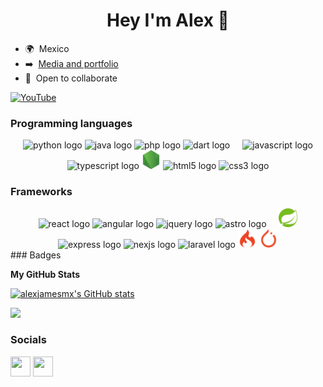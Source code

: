 <h1 align="center"> 
Hey I'm Alex 👾
</h1>

<div align="left">

* 🌍  Mexico
* ➡️  [Media and portfolio](https://alexjamesmx.dev/)
* 🤝  Open to collaborate   

</div>

[![YouTube](https://img.shields.io/badge/YouTube-Subscribe-red?style=for-the-badge&logo=youtube&logoColor=white)](https://www.youtube.com/channel/UCcoEuHR-gnDLqAgN4w27WOw)

### Programming languages

<div align="center">
  <img src="https://cdn.jsdelivr.net/gh/devicons/devicon/icons/python/python-original.svg" height="30" alt="python logo"  />
  <img src="https://cdn.jsdelivr.net/gh/devicons/devicon/icons/java/java-original.svg" height="30" alt="java logo"  />
  <img src="https://cdn.jsdelivr.net/gh/devicons/devicon/icons/php/php-original.svg" height="30" alt="php logo"  />
  <img src="https://cdn.jsdelivr.net/gh/devicons/devicon/icons/dart/dart-original.svg" height="30" alt="dart logo"  />

  <img width="12" />

  <img src="https://cdn.jsdelivr.net/gh/devicons/devicon/icons/javascript/javascript-original.svg" height="30" alt="javascript logo"  />
  <img src="https://cdn.jsdelivr.net/gh/devicons/devicon/icons/typescript/typescript-original.svg" height="30" alt="typescript logo"  />
  <img src="https://github.com/devicons/devicon/blob/master/icons/nodejs/nodejs-original.svg" height="30" alt="nodejs logo"  />
  <img src="https://cdn.jsdelivr.net/gh/devicons/devicon/icons/html5/html5-original.svg" height="30" alt="html5 logo"  />
  <img src="https://cdn.jsdelivr.net/gh/devicons/devicon/icons/css3/css3-original.svg" height="30" alt="css3 logo"  />
</div>


### Frameworks
<div align="center">
  <img src="https://cdn.jsdelivr.net/gh/devicons/devicon/icons/react/react-original.svg" height="30" alt="react logo"  />
  <img src="https://cdn.jsdelivr.net/gh/devicons/devicon/icons/angular/angular-original.svg" height="30" alt="angular logo"  />
  <img src="https://cdn.jsdelivr.net/gh/devicons/devicon/icons/jquery/jquery-original.svg" height="30" alt="jquery logo"  />
  <img src="https://cdn.jsdelivr.net/gh/devicons/devicon/icons/astro/astro-original.svg" height="30" alt="astro logo"  />
  
  <img width="12" />

  <img src="https://github.com/devicons/devicon/blob/master/icons/spring/spring-original.svg" height="30" alt="express logo"  />
  <img src="https://cdn.jsdelivr.net/gh/devicons/devicon/icons/express/express-original.svg" height="30" alt="express logo"  />
  <img src="https://cdn.jsdelivr.net/gh/devicons/devicon/icons/nextjs/nextjs-original.svg" height="30" alt="nexjs logo"  />
  <img src="https://cdn.jsdelivr.net/gh/devicons/devicon/icons/laravel/laravel-original.svg" height="30" alt="laravel logo"  />
  <img src="https://github.com/devicons/devicon/blob/master/icons/codeigniter/codeigniter-plain.svg" height="30" alt="codeigniter logo"  />
  <img src="https://github.com/devicons/devicon/blob/master/icons/pytorch/pytorch-original.svg" height="30" alt="pytorch logo"  />
</div>
### Badges

<b>My GitHub Stats</b>

<a href="http://www.github.com/alexjamesmx"><img src="https://github-readme-stats.vercel.app/api?username=alexjamesmx&show_icons=true&hide=&count_private=true&title_color=f97316&text_color=ffffff&icon_color=6366f1&bg_color=22272e&hide_border=true&show_icons=true" alt="alexjamesmx's GitHub stats" /></a>

<a href="http://www.github.com/alexjamesmx"><img src="https://github-readme-streak-stats.herokuapp.com/?user=alexjamesmx&stroke=ffffff&background=22272e&ring=f97316&fire=f97316&currStreakNum=ffffff&currStreakLabel=f97316&sideNums=ffffff&sideLabels=ffffff&dates=ffffff&hide_border=true" /></a>

### Socials

<p align="left"> 
<a href="https://www.github.com/alexjamesmx" target="_blank" rel="noreferrer"><img src="https://raw.githubusercontent.com/danielcranney/readme-generator/main/public/icons/socials/github.svg" width="32" height="32" /></a>
<a href="https://www.linkedin.com/in/alexjamesmx" target="_blank" rel="noreferrer"><img src="https://raw.githubusercontent.com/danielcranney/readme-generator/main/public/icons/socials/linkedin.svg" width="32" height="32" /></a>
</p>

